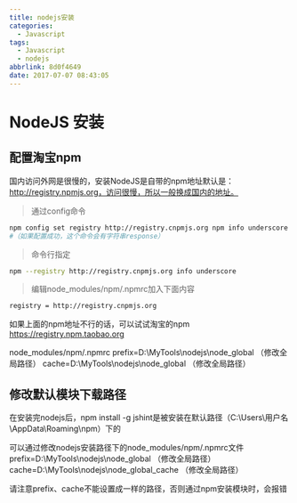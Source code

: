 ```yaml
---
title: nodejs安装
categories:
  - Javascript
tags:
  - Javascript
  - nodejs
abbrlink: 8d0f4649
date: 2017-07-07 08:43:05
---
```

# NodeJS 安装

## 配置淘宝npm

国内访问外网是很慢的，安装NodeJS是自带的npm地址默认是：http://registry.npmjs.org，访问很慢，所以一般换成国内的地址。

> 通过config命令

```bash
npm config set registry http://registry.cnpmjs.org npm info underscore
#（如果配置成功，这个命令会有字符串response）
```
<!-- more -->
> 命令行指定

```bash
npm --registry http://registry.cnpmjs.org info underscore
```
> 编辑node_modules/npm/.npmrc加入下面内容

```bash
registry = http://registry.cnpmjs.org
```

如果上面的npm地址不行的话，可以试试淘宝的npm
https://registry.npm.taobao.org


node_modules/npm/.npmrc
prefix=D:\MyTools\nodejs\node_global （修改全局路径）
cache=D:\MyTools\nodejs\node_global （修改全局路径）



## 修改默认模块下载路径

在安装完nodejs后，npm install -g jshint是被安装在默认路径（C:\Users\用户名\AppData\Roaming\npm）下的

可以通过修改nodejs安装路径下的node_modules/npm/.npmrc文件
prefix=D:\MyTools\nodejs\node_global （修改全局路径）
cache=D:\MyTools\nodejs\node_global_cache （修改全局路径）

请注意prefix、cache不能设置成一样的路径，否则通过npm安装模块时，会报错
